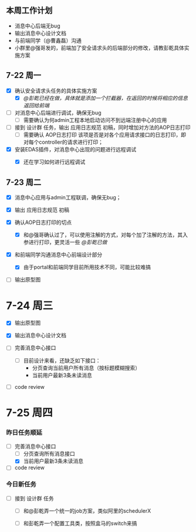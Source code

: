 ## 本周工作计划

- 消息中心后端无bug
- 输出消息中心设计文档
- 与前端同学（@曹鑫磊）沟通
- 小群里@强哥发的，前端加了安全请求头的后端部分的修改，请教彭乾具体实施方案



## 7-22  周一

- [x] 确认安全请求头任务的具体实施方案  
  - [x] *@彭乾已经在做，具体就是添加一个拦截器，在返回的时候将相应的信息返回给前端*
- [ ] 对消息中心后端进行调试，确保无bug
  - [ ] 需要确认为何admin工程本地启动访问不到远端注册中心的应用
- [ ] 接到 设计群 任务，输出 应用日志规范 初稿，同时增加对方法的AOP日志打印
  - [ ] 需要确认 AOP日志打印 该项是否是对各个应用请求接口的日志打印，即对每个controller的请求进行打印；
- [x] 安装EDAS插件，对消息中心出现的问题进行远程调试
  - [x] 还在学习如何进行远程调试



## 7-23 周二

* [x] 消息中心应用与admin工程联调，确保无bug；
* [x] 输出 应用日志规范 初稿
* [x] 确认AOP日志打印的切点
  * [x] 和@强哥确认过了，可以使用注解的方式，对每个加了注解的方法，其入参进行打印，更灵活一些  *@彭乾已做*
* [x] 和前端同学沟通消息中心前端设计部分
  * [x] 由于portal和前端同学目前所用技术不同，可能比较难搞
* [ ] 输出原型图



# 7-24  周三

* [x] 输出原型图
* [x] 输出消息中心设计文档
* [ ] 完善消息中心接口
  * [ ] 目前设计来看，还缺乏如下接口：
    * 分页查询当前用户所有消息（按标题模糊搜索）
    * 当前用户最新3条未读消息
* [ ] code review



# 7-25 周四

### 昨日任务顺延

* [ ] 完善消息中心接口
  * [ ] 分页查询所有消息接口
  * [x] 当前用户最新3条未读消息
* [ ] code review

### 今日新任务

* [ ] 接到 设计群 任务
  * [ ] 和@彭乾弄一个统一的job方案，类似阿里的schedulerX
  * [ ] 和彭乾弄一个配置工具类，按照盒马的switch来搞





